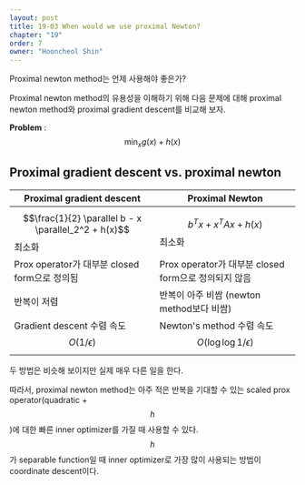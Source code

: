 ```yaml
---
layout: post
title: 19-03 When would we use proximal Newton?
chapter: "19"
order: 7
owner: "Hooncheol Shin"
---
```


Proximal newton method는 언제 사용해야 좋은가? 

Proximal newton method의 유용성을 이해하기 위해  다음 문제에 대해 proximal newton method와 proximal gradient descent를 비교해 보자.

**Problem** : $$\min_x g(x) + h(x)$$

## Proximal gradient descent vs. proximal newton

| **Proximal gradient descent** |**Proximal Newton** | 
| -------- | -------- |
| $$\frac{1}{2} \parallel b - x \parallel_2^2 + h(x)$$ 최소화  | $$b^T x + x^T A x + h(x)$$ 최소화 | 
| Prox operator가 대부분 closed form으로 정의됨  | Prox operator가 대부분 closed form으로 정의되지 않음 
| 반복이 저렴 | 반복이 아주 비쌈 (newton method보다 비쌈)| 
| Gradient descent 수렴 속도 <br> $$O(1/\epsilon)$$  | Newton's method 수렴 속도 <br> $$O(\log \log 1/\epsilon)$$ | 

두 방법은 비슷해 보이지만 실제 매우 다른 일을 한다. 

따라서, proximal newton method는 아주 적은 반복을 기대할 수 있는 scaled prox operator(quadratic + $$h$$)에 대한 빠른 inner optimizer를 가질 때 사용할 수 있다. $$h$$가 separable function일 때 inner optimizer로 가장 많이 사용되는 방법이 coordinate descent이다.